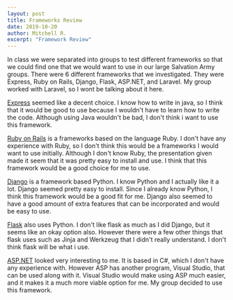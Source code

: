 ```yaml
---
layout: post
title: Frameworks Review
date: 2019-10-20
author: Mitchell R.
excerpt: "Framework Review"
---
```

In class we were separated into groups to test different frameworks so that we
could find one that we would want to use in our large Salvation Army groups.
There were 6 different frameworks that we investigated. They were Express, Ruby
on Rails, Django, Flask, ASP.NET, and Laravel. My group worked with Laravel, so
I wont be talking about it here.

[Express][exp] seemed like a decent choice. I know how to write in java, so I
think that it would be good to use because I wouldn't have to learn how to write
the code. Although using Java wouldn't be bad, I don't think i want to use this
framework.

[Ruby on Rails][ruby] is a frameworks based on the language Ruby. I don't have
any experience with Ruby, so I don't think this would be a frameworks I would
want to use initially. Although I don't know Ruby, the presentation given made
it seem that it was pretty easy to install and use. I think that this framework
would be a good choice for me to use.

[Django][dj] is a framework based Python. I know Python and I actually like it a
lot. Django seemed pretty easy to install. Since I already know Python, I think
this framework would be a good fit for me. Django also seemed to have a good
amount of extra features that can be incorporated and would be easy to use.

[Flask][flask] also uses Python. I don't like flask as much as I did Django, but
it seems like an okay option also. However there were a few other things that
flask uses such as Jinja and Werkzeug that I didn't really understand. I don't
think flask will be what i use.

[ASP.NET][asp] looked very interesting to me. It is based in C#, which I don't
have any experience with. However ASP has another program, Visual Studio, that
can be used along with it. Visual Studio would make using ASP much easier, and
it makes it a much more viable option for me. My group decided to use this framework.


[asp]: https://dotnet.microsoft.com/apps/aspnet
[flask]: https://palletsprojects.com/p/flask/
[dj]: https://www.djangoproject.com/
[ruby]: https://rubyonrails.org/
[exp]: http://expressjs.com/

